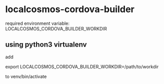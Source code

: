 # localcosmos-cordova-builder
required environment variable: LOCALCOSMOS_CORDOVA_BUILDER_WORKDIR

## using python3 virtualenv

add

export LOCALCOSMOS_CORDOVA_BUILDER_WORKDIR=/path/to/workdir

to venv/bin/activate
